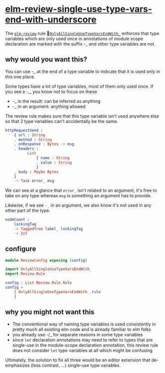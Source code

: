 # [elm-review-single-use-type-vars-end-with-underscore](https://dark.elm.dmy.fr/packages/lue-bird/elm-review-single-use-type-vars-end-with-underscore/latest/)

The [`elm-review`](https://dark.elm.dmy.fr/packages/jfmengels/elm-review/latest/) rule
🔧[`OnlyAllSingleUseTypeVarsEndWith_`](OnlyAllSingleUseTypeVarsEndWith_)
enforces that type variables which are only used once
in annotations of module scope declaration
are marked with the suffix -\_ and other type variables are not.

## why would you want this?

You can use -\_ at the end of a type variable to indicate that it is used only in this one place.

Some types have a lot of type variables, most of them only used once.
If you see a -\_, you know not to focus on these
  - -\_ in the result: can be inferred as anything
  - -\_ in an argument: anything allowed
  
The review rule makes sure that this type variable isn't used anywhere else
so that 2 type variables can't accidentally be the same.

```elm
httpRequestSend :
    { url : String
    , method : String
    , onResponse : Bytes -> msg
    , headers :
          List
              { name : String
              , value : String
              }
    , body : Maybe Bytes
    }
    -> Task error_ msg
```
We can see at a glance that `error_` isn't related to an argument,
it's free to take on any type whereas `msg` is something an argument has to provide.

Likewise, if we see `-_` in an argument, we also know it's not used in any other part of the type.
```elm
nodeCount :
    lockingTag
    -> TaggedTree label_ lockingTag
    -> Int
```

## configure

```elm
module ReviewConfig exposing (config)

import OnlyAllSingleUseTypeVarsEndWith_
import Review.Rule

config : List Review.Rule.Rule
config =
    [ OnlyAllSingleUseTypeVarsEndWith_.rule
    ]
```

## why you might not want this

  - The conventional way of naming type variables is used consistently 
    in pretty much all existing elm code and is already familiar to elm folks
  - you already use -/_ for separate reasons in some type variables
  - since `let` declaration annotations may need to refer to types that are single-use in the module-scope declaration annotation, this review rule does not consider `let` type variables at all which might be confusing

Ultimately, the solution to fix all three
would be an editor extension that de-emphasizes (less contrast, ...) single-use type variables.
